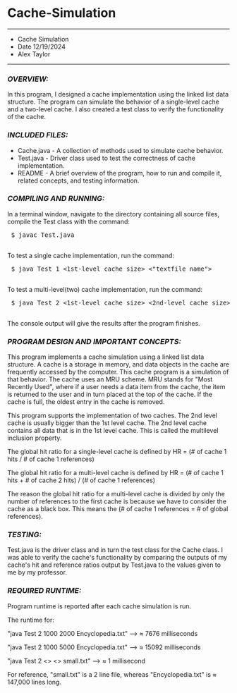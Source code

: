 # Cache-Simulation
****************
* Cache Simulation
* Date 12/19/2024
* Alex Taylor
**************** 

### ***OVERVIEW:***

In this program, I designed a cache implementation using the linked list
data structure. The program can simulate the behavior of a single-level 
cache and a two-level cache. I also created a test class to verify the 
functionality of the cache.


### ***INCLUDED FILES:***

 * Cache.java - A collection of methods used to simulate cache behavior.
 * Test.java - Driver class used to test the correctness of cache implementation.
 * README - A brief overview of the program, how to run and compile it, related concepts, and testing information.


### ***COMPILING AND RUNNING:***

 In a terminal window, navigate to the directory containing all source files, compile the Test
 class with the command:
 <pre>
 $ javac Test.java
 </pre>

 To test a single cache implementation, run the command:
 <pre>
 $ java Test 1 <1st-level cache size> <"textfile name">
 </pre>

 To test a multi-level(two) cache implementation, run the command:
 <pre>
 $ java Test 2 <1st-level cache size> <2nd-level cache size> <"textfile name">
 </pre>

 The console output will give the results after the program finishes.


### ***PROGRAM DESIGN AND IMPORTANT CONCEPTS:***

This program implements a cache simulation using a linked list
data structure. A cache is a storage in memory, and data objects
in the cache are frequently accessed by the computer. This cache program
is a simulation of that behavior. The cache uses an MRU scheme. MRU 
stands for "Most Recently Used", where if a user needs a data item from 
the cache, the item is returned to the user and in turn placed at the top
of the cache. If the cache is full, the oldest entry in the cache is removed.

This program supports the implementation of two caches. The 2nd level
cache is usually bigger than the 1st level cache. The 2nd level cache 
contains all data that is in the 1st level cache. This is called the 
multilevel inclusion property. 

The global hit ratio for a single-level cache is defined by 
HR = (# of cache 1 hits / # of cache 1 references)

The global hit ratio for a multi-level cache is defined by 
HR = (# of cache 1 hits + # of cache 2 hits) / (# of cache 1 references)

The reason the global hit ratio for a multi-level cache is divided 
by only the number of references to the first cache is because we
have to consider the cache as a black box. 
This means the (# of cache 1 references = # of global references).


### ***TESTING:***

Test.java is the driver class and in turn the test class for the Cache 
class. I was able to verify the cache's functionality by comparing the 
outputs of my cache's hit and reference ratios output by Test.java to
the values given to me by my professor.
 

### ***REQUIRED RUNTIME:***
 
Program runtime is reported after each cache simulation is run.

The runtime for:

"java Test 2 1000 2000 Encyclopedia.txt" --> ≈ 7676 milliseconds

"java Test 2 1000 5000 Encyclopedia.txt" --> ≈ 15092 milliseconds

"java Test 2 <> <> small.txt" --> ≈ 1 millisecond

For reference, "small.txt" is a 2 line file, whereas "Encyclopedia.txt" 
is ≈ 147,000 lines long.
